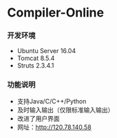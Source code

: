 # Compiler-Online
### 开发环境
* Ubuntu Server 16.04
* Tomcat 8.5.4
* Struts 2.3.4.1

### 功能说明
* 支持Java/C/C++/Python
* 及时输入输出（仅限标准输入输出）
* 改进了用户界面
* 网址：http://120.78.140.58
